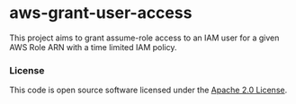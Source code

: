 
# aws-grant-user-access

This project aims to grant assume-role access to an IAM user for a given AWS Role ARN with a time limited IAM policy. 

### License

This code is open source software licensed under the [Apache 2.0 License]("http://www.apache.org/licenses/LICENSE-2.0.html").

